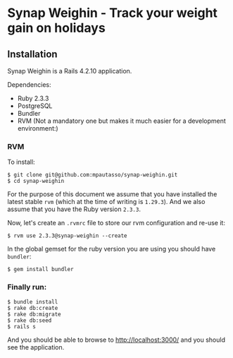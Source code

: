 # Synap Weighin -  Track your weight gain on holidays

## Installation

Synap Weighin is a Rails 4.2.10 application.

Dependencies:

* Ruby 2.3.3
* PostgreSQL
* Bundler
* RVM (Not a mandatory one but makes it much easier for a development environment:)

### RVM

To install:

    $ git clone git@github.com:mpautasso/synap-weighin.git
    $ cd synap-weighin

For the purpose of this document we assume that you have installed the latest stable `rvm` (which at the time of writing is `1.29.3`). And we also assume that you have the Ruby version `2.3.3`.

Now, let's create an `.rvmrc` file to store our rvm configuration and re-use it:

    $ rvm use 2.3.3@synap-weighin --create

In the global gemset for the ruby version you are using you should have `bundler`:

    $ gem install bundler

### Finally run:

    $ bundle install
    $ rake db:create
    $ rake db:migrate
    $ rake db:seed
    $ rails s

And you should be able to browse to [http://localhost:3000/](http://localhost:3000/) and you should see the application.
